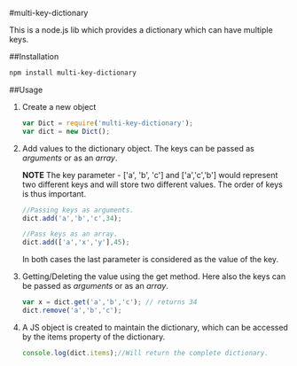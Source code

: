 #multi-key-dictionary

This is a node.js lib which provides a dictionary which can have multiple keys.

##Installation

```bash
npm install multi-key-dictionary
```

##Usage

1. Create a new object

   ```js
   var Dict = require('multi-key-dictionary');
   var dict = new Dict();
   ```

2. Add values to the dictionary object. The keys can be passed as _arguments_ or as an _array_.

   __NOTE__ The key parameter - ['a', 'b', 'c'] and ['a','c','b'] would represent two different keys and will store two different values. The order of keys is thus important.

   ```js
   //Passing keys as arguments.
   dict.add('a','b','c',34);
   
   //Pass keys as an array.
   dict.add(['a','x','y'],45);
   ```

   In both cases the last parameter is considered as the value of the key.


3. Getting/Deleting the value using the get method. Here also the keys can be passed as _arguments_ or as an _array_.

   ```js
   var x = dict.get('a','b','c'); // returns 34
   dict.remove('a','b','c');
   ```	
4. A JS object is created to maintain the dictionary, which can be accessed by the items property of the dictionary.
   ```js
   console.log(dict.items);//Will return the complete dictionary.
   ```